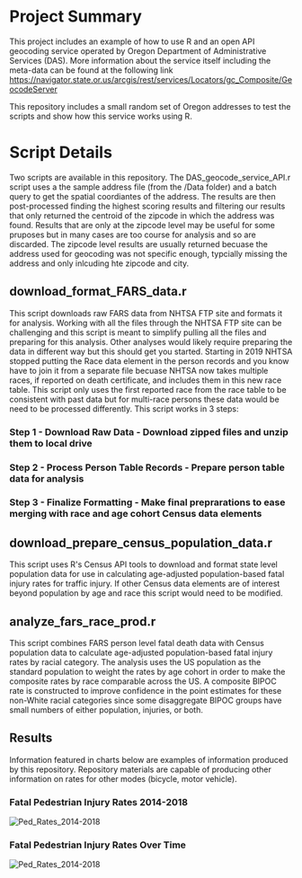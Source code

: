 # Project Summary  
This project includes an example of how to use R and an open API geocoding service operated by Oregon Department of Administrative Services (DAS).  More information about the service itself including the meta-data can be found at the following link https://navigator.state.or.us/arcgis/rest/services/Locators/gc_Composite/GeocodeServer


This repository includes a small random set of Oregon addresses to test the scripts and show how this service works using R.

# Script Details  
Two scripts are available in this repository.  The DAS_geocode_service_API.r script uses a the sample address file (from the /Data folder) and a batch query to get the spatial coordiantes of the address.  The results
are then post-processed finding the highest scoring results and filtering our results that only returned the centroid of the zipcode in which the address was found.  Results that are only at the zipcode level may be useful for some pruposes 
but in many cases are too course for analysis and so are discarded.  The zipcode level results are usually returned becuase the address used for geocoding was not specific enough, typcially missing the address and only inlcuding hte zipcode and city.  


## download_format_FARS_data.r  
This script downloads raw FARS data from NHTSA FTP site and formats it for analysis.  Working with all the files through the NHTSA FTP site can be challenging and this script is meant to simplify pulling all the files and preparing for 
this analysis.  Other analyses would likely require preparing the data in different way but this should get you started. Starting in 2019 NHTSA stopped putting the Race data element in the person records and you know have to join it from 
a separate file becuase NHTSA now takes multiple races, if reported on death certificate, and includes them in this new race table.  This script only uses the first reported race from the race table to be consistent with past data but for 
multi-race persons these data would be need to be processed differently.  This script works in 3 steps:  
### Step 1 -  Download Raw Data - Download zipped files and unzip them to local drive
### Step 2 -  Process Person Table Records - Prepare person table data for analysis
### Step 3 -  Finalize Formatting - Make final preprarations to ease merging with race and age cohort Census data elements

## download_prepare_census_population_data.r  
This script uses R's Census API tools to download and format state level population data for use in calculating age-adjusted population-based fatal injury rates for traffic injury. If other Census data elements are of interest beyond population
by age and race this script would need to be modified.   

## analyze_fars_race_prod.r
This script combines FARS person level fatal death data with Census population data to calculate age-adjusted population-based fatal injury rates by racial category.  The analysis uses the US population as the standard population to 
weight the rates by age cohort in order to make the composite rates by race comparable across the US.  A composite BIPOC rate is constructed to improve confidence in the point estimates for these non-White racial categories since some disaggregate BIPOC groups have small numbers of either population, injuries, or both.  

## Results  
Information featured in charts below are examples of information produced by this repository.  Repository materials are capable of producing other information on rates for other modes (bicycle, motor vehicle).
### Fatal Pedestrian Injury Rates 2014-2018
![Ped_Rates_2014-2018](www/Ped_Rates_2014-2018.png)  
### Fatal Pedestrian Injury Rates Over Time
![Ped_Rates_2014-2018](www/Ped_Rates_Over_Time.png)  
